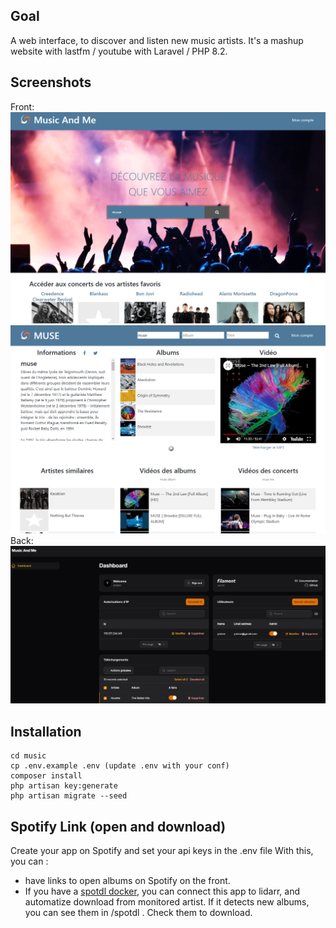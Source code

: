 ## Goal
A web interface, to discover and listen new music artists.
It's a mashup website with lastfm / youtube with Laravel / PHP 8.2.

## Screenshots
Front:
<img src="./public/images/screenshot_2.png" />
<img src="./public/images/screenshot_1.png" />
Back:
<img src="./public/images/screenshot_3.jpg" />

## Installation

``` git clone git@github.com:ynizon/music.git
cd music
cp .env.example .env (update .env with your conf)
composer install
php artisan key:generate
php artisan migrate --seed
```

## Spotify Link (open and download)
Create your app on Spotify and set your api keys in the .env file
With this, you can :
- have links to open albums on Spotify on the front.
- If you have a <a href="https://github.com/spotDL/spotify-downloader">spotdl docker</a>, 
you can connect this app to lidarr, and automatize download from monitored artist.
If it detects new albums, you can see them in /spotdl . Check them to download.
